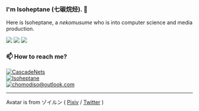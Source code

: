 ### I'm Isoheptane (七碳烷烃). 👋
Here is Isoheptane, a *nekomusume* who is into computer science and media production.

![](https://img.shields.io/static/v1?label=&message=C%2b%2b&color=00599c&style=for-the-badge&logo=C%2b%2b&logoColor=white)
![](https://img.shields.io/static/v1?label=&message=C%23&color=239120&style=for-the-badge&logo=C%20Sharp&logoColor=white)
![](https://img.shields.io/static/v1?label=&message=Blender&color=f5792a&style=for-the-badge&logo=Blender&logoColor=white)

### 📫 How to reach me?
[![CascadeNets](https://img.shields.io/static/v1?label=Twitter&message=CascadeNets&color=1da1f2&style=flat-square&logo=twitter)](https://twitter.com/CascadeNets)  
[![Isoheptane](https://img.shields.io/static/v1?label=Telegram&message=Isoheptane&color=0088cc&style=flat-square&logo=telegram)](https://t.me/Isoheptane)  
[![chomodiso@outlook.com](https://img.shields.io/static/v1?label=e-mail&message=chomodiso@outlook.com&color=127cd6&style=flat-square&logo)](mailto://chomodiso@outlook.com)  

---

Avatar is from ゾイルン ( [Pixiv](https://www.pixiv.net/users/2882559) / [Twitter](https://twitter.com/Zoirun) )
